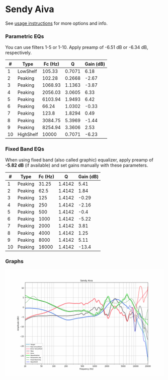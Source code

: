 # Sendy Aiva
See [usage instructions](https://github.com/jaakkopasanen/AutoEq#usage) for more options and info.

### Parametric EQs
You can use filters 1-5 or 1-10. Apply preamp of -6.51 dB or -6.34 dB, respectively.

|   # | Type      |   Fc (Hz) |      Q |   Gain (dB) |
|-----|-----------|-----------|--------|-------------|
|   1 | LowShelf  |    105.33 | 0.7071 |        6.18 |
|   2 | Peaking   |    102.28 | 0.2668 |       -2.67 |
|   3 | Peaking   |   1068.93 | 1.1363 |       -3.87 |
|   4 | Peaking   |   2056.03 | 3.0605 |        6.33 |
|   5 | Peaking   |   6103.94 | 1.9493 |        6.42 |
|   6 | Peaking   |     66.24 | 1.0302 |       -0.33 |
|   7 | Peaking   |    123.8  | 1.8294 |        0.49 |
|   8 | Peaking   |   3084.75 | 5.3969 |       -1.44 |
|   9 | Peaking   |   8254.94 | 3.3606 |        2.53 |
|  10 | HighShelf |  10000    | 0.7071 |       -6.23 |

### Fixed Band EQs
When using fixed band (also called graphic) equalizer, apply preamp of **-5.82 dB** (if available) and set gains manually with these parameters.

|   # | Type    |   Fc (Hz) |      Q |   Gain (dB) |
|-----|---------|-----------|--------|-------------|
|   1 | Peaking |     31.25 | 1.4142 |        5.41 |
|   2 | Peaking |     62.5  | 1.4142 |        1.84 |
|   3 | Peaking |    125    | 1.4142 |       -0.29 |
|   4 | Peaking |    250    | 1.4142 |       -2.16 |
|   5 | Peaking |    500    | 1.4142 |       -0.4  |
|   6 | Peaking |   1000    | 1.4142 |       -5.22 |
|   7 | Peaking |   2000    | 1.4142 |        3.81 |
|   8 | Peaking |   4000    | 1.4142 |        1.25 |
|   9 | Peaking |   8000    | 1.4142 |        5.11 |
|  10 | Peaking |  16000    | 1.4142 |      -13.4  |

### Graphs
![](./Sendy%20Aiva.png)
